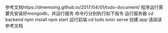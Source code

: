 参考文档https://dmemoing.github.io/2017/04/01/todo-document/
程序运行需要先安装好mongodb，并运行服务
命令行分别执行如下指令
运行服务器
cd backend
npm install
npm start
运行前端
cd todo
ionic serve
创建.app
请阅读参考文档

